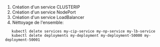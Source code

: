 1. Création d'un service CLUSTERIP
2. Création d'un service NodePort
3. Création d'un service LoadBalancer
4. Néttoyage de l'ensemble: 
```
   kubectl delete services my-cip-service my-np-service my-lb-service
   kubectl delete deployments my-deployment my-deployment-50000 my-deployment-50001
```

